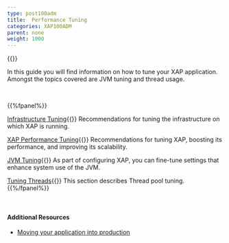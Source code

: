 ```yaml
---
type: post100adm
title:  Performance Tuning
categories: XAP100ADM
parent: none
weight: 1000
---
```


{{<wbr>}}

In this guide you will find information on how to tune your XAP application. Amongst the topics covered are JVM tuning and thread usage.

<br>

{{%fpanel%}}

[Infrastructure Tuning](./tuning-infrastructure.html){{<wbr>}}
Recommendations for tuning the infrastructure on which XAP is running.

[XAP Performance Tuning](./tuning-gigaspaces-performance-overview.html){{<wbr>}}
Recommendations for tuning XAP, boosting its performance, and improving its scalability.

[JVM Tuning](./tuning-java-virtual-machines.html){{<wbr>}}
As part of configuring XAP, you can fine-tune settings that enhance system use of the JVM.

[Tuning Threads](./tuning-threads-usage.html){{<wbr>}}
This section describes Thread pool tuning.
{{%/fpanel%}}

<br>

#### Additional Resources

- [Moving your application into production](/sbp/moving-into-production-checklist.html)
